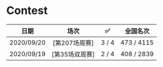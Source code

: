 # Contest

| 日期 | 场次 | ✅ | 全国名次 |
| -- | :--: | :--: | :--: |
| 2020/09/20 | [第207场周赛] | 3 / 4 | 473 / 4115 |
| 2020/09/19 | [第35场双周赛] | 2 / 4 | 408 / 2839 |

